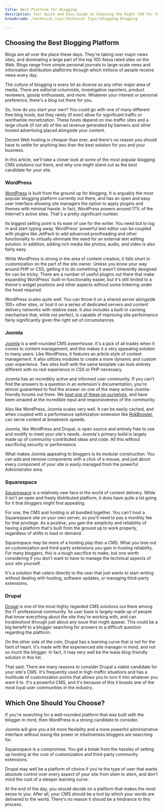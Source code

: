 ```yaml
---
title: Best Platform for Blogging
description: Your Quick and Easy Guide to Choosing the Right CSM for Your Blog.
breadcrumb: /technical_tips:Technical Tips/!blogging:Blogging

---
```


Choosing the Best Blogging Platform
-----
Blogs are all over the place these days. They're taking over major news sites, and dominating a large part of the top 100 Alexa rated sites on the Web. Blogs range from simple personal journals to large-scale news and information distribution platforms through which millions of people receive news every day.

The culture of blogging is every bit as diverse as any other major area of media. There are editorial columnists, investigative reporters, product reviewers, gossip enthusiasts, and more. Whatever your interest or personal preference, there's a blog out there for you.

So, how do you start your own? You could go with one of many different free blog hosts, but they rarely (if ever) allow for significant traffic or worthwhile monetization. These hosts depend on low-traffic sites and a large chunk (if not all) of the ad revenue generated by banners and other hosted advertising placed alongside your content.

Decent Web hosting is cheaper than ever, and there's no reason you should have to settle for anything less than the best solution for you and your business.

In this article, we'll take a closer look at some of the most popular blogging CMS solutions out there, and why one might stand out as the best candidate for your site.

### WordPress
[WordPress][wordpress] is built from the ground up for blogging. It is arguably the most popular blogging platform currently out there, and has an open and easy user interface allowing site managers the option to apply plugins and themes with minimal hassle. In fact, WordPress powers around 17% of the Internet's active sites. That's a pretty significant number.

Its biggest selling point is its ease of use for the writer. You need but to log in and start typing away. WordPress' powerful text editor can be coupled with plugins like JetPack to add advanced proofreading and other functionality to virtually eliminate the need for an external text editing solution. In addition, adding rich media like photos, audio, and video is also fairly easy.

While WordPress is strong in the area of content creation, it falls short in customization on the part of the site owner. Unless you know your way around PHP or CSS, getting it to do something it wasn't inherently designed for can be tricky. There are a number of useful plugins out there that make expanding WordPress' built-in functionality easier, but it's still limited to a theme's widget positions and other aspects without some tinkering under the hood required.

WordPress scales quite well. You can throw it on a shared server alongside 100+ other sites, or host it on a series of dedicated servers and content delivery networks with relative ease. It also includes a built-in caching mechanism that, while not perfect, is capable of improving site performance fairly significantly given the right set of circumstances.

### Joomla
[Joomla][joomla] is a well-rounded CMS powerhouse. It's a jack of all trades when it comes to content management, and this makes it a very appealing solution to many users. Like WordPress, it features an article style of content management. It also utilizes modules to create a more dynamic and custom user experience. Two sites built with the same template can look entirely different with no real experience in CSS or PHP necessary.

Joomla has an incredibly active and informed user community. If you can't find the answers to a question in an extension's documentation, you're almost guaranteed to find the answer on one of the many active Joomla-friendly forums out there. We [host one of these on ourselves][forum], and have been amazed at the incredible input and responsiveness of the community.

Also like WordPress, Joomla scales very well. It can be easily cached, and when coupled with a performance optimization extension like [RokBooster][rokbooster], can serve content at breakneck speeds.

Joomla, like WordPress and Drupal, is open source and entirely free to use and modify to meet your site's needs. Joomla's primary build is largely made up of community-contributed ideas and code. All this without sacrificing security or performance.

What makes Joomla appealing to bloggers is its modular construction. You can add and remove components with a click of a mouse, and just about every component of your site is easily managed from the powerful Administrator area.

### Squarespace
[Squarespace][square] is a relatively new face in the world of content delivery. While it isn't an open and freely distributed platform, it does have quite a lot going for it that bloggers might find appealing.

For one, the CMS and hosting is all bundled together. You can't host a Squarespace site on your own server, so you'll need to pay a monthly fee for that privilege. As a positive, you gain the simplicity and reliability of having a platform that's built from the ground up to work properly, regardless of shifts in load or demand.

Squarespace may be more of a hosting play than a CMS. What you lose out on customization and third-party extensions you gain in hosting reliability. For many bloggers, this is a tough sacrifice to make, but one worth considering if you don't want to have to manage the technical aspects of your site yourself.

It's a solution that caters directly to the user that just wants to start writing without dealing with hosting, software updates, or managing third-party extensions.

### Drupal
[Drupal][drupal] is one of the most highly regarded CMS solutions out there among the IT professional community. Its user base is largely made up of people that know everything about the site they're working with, and can troubleshoot through just about any issue that might appear. This could be a big benefit to a blogger searching for answers to a difficult question regarding the platform. 

On the other side of the coin, Drupal has a learning curve that is not for the faint of heart. It's made with the experienced site manager in mind, and not so much the blogger. In fact, it may very well be the lease blog-friendly solution in this list.

That said: There are many reasons to consider Drupal a viable candidate for your site's CMS. It's frequently used in high-traffic situations and has a multitude of customization points that allows you to turn it into whatever you want it to. It's a powerful CMS, and it's because of this it boasts one of the most loyal user communities in the industry.

Which One Should You Choose?
-----
If you're searching for a well-rounded platform that was built with the blogger in mind, then WordPress is a strong candidate to consider. 

Joomla will give you a bit more flexibility and a more powerful administrative interface without losing the power or intuitiveness bloggers are searching for.

Squarespace is a compromise. You get a break from the hassles of setting up hosting at the cost of customization and third-party community extensions. 

Drupal may well be a platform of choice if you're the type of user that wants absolute control over every aspect of your site from stem to stern, and don't mind the cost of a steeper learning curve.

At the end of the day, you should decide on a platform that makes the most sense to you. After all, your CMS should be a tool by which your words are delivered to the world. There's no reason it should be a hindrance to this process.

[forum]: http://www.rockettheme.com/forum/
[rokbooster]: http://www.rockettheme.com/extensions-joomla/rokbooster
[drupal]: https://drupal.org/
[wordpress]: https://wordpress.org/
[square]: http://www.squarespace.com/stories
[joomla]: http://joomla.org